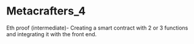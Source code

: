 # Metacrafters_4
Eth proof (intermediate)- Creating a smart contract with 2 or 3 functions and integrating it with the front end.
